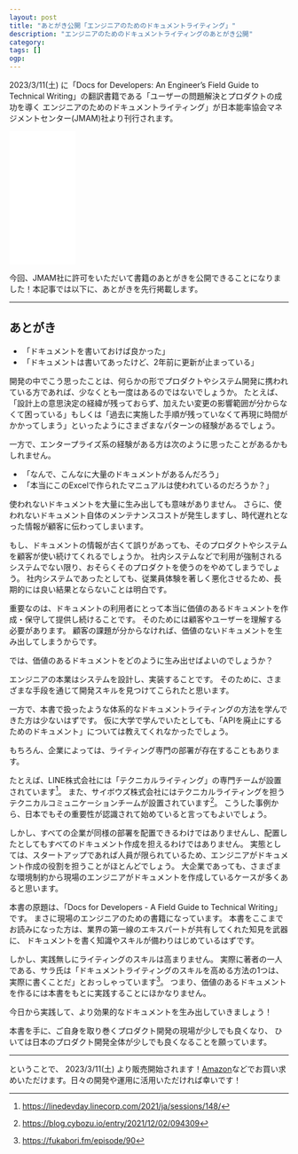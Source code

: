 ```yaml
---
layout: post
title: "あとがき公開「エンジニアのためのドキュメントライティング」"
description: "エンジニアのためのドキュメントライティングのあとがき公開"
category: 
tags: []
ogp:
---
```


2023/3/11(土) に「Docs for Developers: An Engineer’s Field Guide to Technical Writing」の翻訳書籍である「ユーザーの問題解決とプロダクトの成功を導く エンジニアのためのドキュメントライティング」が日本能率協会マネジメントセンター(JMAM)社より刊行されます。

<iframe sandbox="allow-popups allow-scripts allow-modals allow-forms allow-same-origin" style="width:120px;height:240px;" marginwidth="0" marginheight="0" scrolling="no" frameborder="0" src="//rcm-fe.amazon-adsystem.com/e/cm?lt1=_blank&bc1=000000&IS2=1&bg1=FFFFFF&fc1=000000&lc1=0000FF&t=iwashitw-22&language=ja_JP&o=9&p=8&l=as4&m=amazon&f=ifr&ref=as_ss_li_til&asins=4800590833&linkId=d7b8a1b3d8e8c4ab9d3c8a54d55c32ee"></iframe>

今回、JMAM社に許可をいただいて書籍のあとがきを公開できることになりました！本記事では以下に、あとがきを先行掲載します。

-----

## あとがき

- 「ドキュメントを書いておけば良かった」
- 「ドキュメントは書いてあったけど、2年前に更新が止まっている」

開発の中でこう思ったことは、何らかの形でプロダクトやシステム開発に携われている方であれば、少なくとも一度はあるのではないでしょうか。
たとえば、「設計上の意思決定の経緯が残っておらず、加えたい変更の影響範囲が分からなくて困っている」もしくは「過去に実施した手順が残っていなくて再現に時間がかかってしまう」といったようにさまざまなパターンの経験があるでしょう。

一方で、エンタープライズ系の経験がある方は次のように思ったことがあるかもしれません。

- 「なんで、こんなに大量のドキュメントがあるんだろう」
- 「本当にこのExcelで作られたマニュアルは使われているのだろうか？」

使われないドキュメントを大量に生み出しても意味がありません。
さらに、使われないドキュメント自体のメンテナンスコストが発生しますし、時代遅れとなった情報が顧客に伝わってしまいます。

もし、ドキュメントの情報が古くて誤りがあっても、そのプロダクトやシステムを顧客が使い続けてくれるでしょうか。
社内システムなどで利用が強制されるシステムでない限り、おそらくそのプロダクトを使うのをやめてしまうでしょう。
社内システムであったとしても、従業員体験を著しく悪化させるため、長期的には良い結果とならないことは明白です。

重要なのは、ドキュメントの利用者にとって本当に価値のあるドキュメントを作成・保守して提供し続けることです。
そのためには顧客やユーザーを理解する必要があります。
顧客の課題が分からなければ、価値のないドキュメントを生み出してしまうからです。

では、価値のあるドキュメントをどのように生み出せばよいのでしょうか？

エンジニアの本業はシステムを設計し、実装することです。
そのために、さまざまな手段を通じて開発スキルを見つけてこられたと思います。

一方で、本書で扱ったような体系的なドキュメントライティングの方法を学んできた方は少ないはずです。
仮に大学で学んでいたとしても、「APIを廃止にするためのドキュメント」については教えてくれなかったでしょう。

もちろん、企業によっては、ライティング専門の部署が存在することもあります。

たとえば、LINE株式会社には「テクニカルライティング」の専門チームが設置されています[^1]。
また、サイボウズ株式会社にはテクニカルライティングを担うテクニカルコミュニケーションチームが設置されています[^2]。
こうした事例から、日本でもその重要性が認識されて始めていると言ってもよいでしょう。

しかし、すべての企業が同様の部署を配置できるわけではありませんし、配置したとしてもすべてのドキュメント作成を担えるわけではありません。
実態としては、スタートアップであれば人員が限られているため、エンジニアがドキュメント作成の役割を担うことがほとんどでしょう。
大企業であっても、さまざまな環境制約から現場のエンジニアがドキュメントを作成しているケースが多くあると思います。

本書の原題は、「Docs for Developers - A Field Guide to Technical Writing」です。
まさに現場のエンジニアのための書籍になっています。
本書をここまでお読みになった方は、業界の第一線のエキスパートが共有してくれた知見を武器に、
ドキュメントを書く知識やスキルが備わりはじめているはずです。

しかし、実践無しにライティングのスキルは高まりません。
実際に著者の一人である、サラ氏は「ドキュメントライティングのスキルを高める方法の1つは、実際に書くことだ」とおっしゃっています[^3]。
つまり、価値のあるドキュメントを作るには本書をもとに実践することにほかなりません。

今日から実践して、より効果的なドキュメントを生み出していきましょう！

本書を手に、ご自身を取り巻くプロダクト開発の現場が少しでも良くなり、
ひいては日本のプロダクト開発全体が少しでも良くなることを願っています。

[^1]: https://linedevday.linecorp.com/2021/ja/sessions/148/
[^2]: https://blog.cybozu.io/entry/2021/12/02/094309
[^3]: https://fukabori.fm/episode/90

--- 

ということで、 2023/3/11(土) より販売開始されます！[Amazon](https://amzn.to/3Zp71gl)などでお買い求めいただけます。日々の開発や運用に活用いただければ幸いです！
